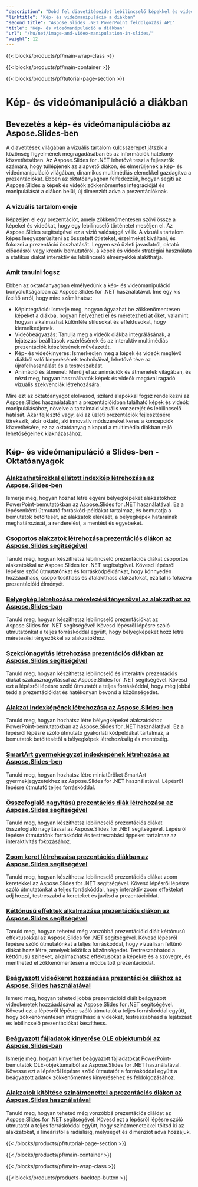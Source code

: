 ```yaml
---
"description": "Dobd fel diavetítéseidet lebilincselő képekkel és videókkal az Aspose.Slides for .NET segítségével. Tanuld meg lépésről lépésre, hogyan manipulálhatod a képeket és videókat a diákon belül a vizuálisan lebilincselő tartalom érdekében."
"linktitle": "Kép- és videómanipuláció a diákban"
"second_title": "Aspose.Slides .NET PowerPoint feldolgozási API"
"title": "Kép- és videómanipuláció a diákban"
"url": "/hu/net/image-and-video-manipulation-in-slides/"
"weight": 12
---
```


{{< blocks/products/pf/main-wrap-class >}}

{{< blocks/products/pf/main-container >}}

{{< blocks/products/pf/tutorial-page-section >}}

# Kép- és videómanipuláció a diákban


## Bevezetés a kép- és videómanipulációba az Aspose.Slides-ben

A diavetítések világában a vizuális tartalom kulcsszerepet játszik a közönség figyelmének megragadásában és az információk hatékony közvetítésében. Az Aspose.Slides for .NET lehetővé teszi a fejlesztők számára, hogy túllépjenek az alapvető diákon, és elmerüljenek a kép- és videómanipuláció világában, dinamikus multimédiás elemekkel gazdagítva a prezentációkat. Ebben az oktatóanyagban felfedezzük, hogyan segíti az Aspose.Slides a képek és videók zökkenőmentes integrációját és manipulálását a diákon belül, új dimenziót adva a prezentációknak.

### A vizuális tartalom ereje

Képzeljen el egy prezentációt, amely zökkenőmentesen szövi össze a képeket és videókat, hogy egy lebilincselő történetet meséljen el. Az Aspose.Slides segítségével ez a vízió valósággá válik. A vizuális tartalom képes leegyszerűsíteni az összetett ötleteket, érzelmeket kiváltani, és fokozni a prezentáció összhatását. Legyen szó üzleti javaslatról, oktató előadásról vagy kreatív bemutatóról, a képek és videók stratégiai használata a statikus diákat interaktív és lebilincselő élményekké alakíthatja.

### Amit tanulni fogsz

Ebben az oktatóanyagban elmélyedünk a kép- és videómanipuláció bonyolultságaiban az Aspose.Slides for .NET használatával. Íme egy kis ízelítő arról, hogy mire számíthatsz:

- Képintegráció: Ismerje meg, hogyan ágyazhat be zökkenőmentesen képeket a diákba, hogyan helyezheti el és méretezheti át őket, valamint hogyan alkalmazhat különféle stílusokat és effektusokat, hogy kiemelkedjenek.
- Videóbeágyazás: Tanulja meg a videók diákba integrálásának, a lejátszási beállítások vezérlésének és az interaktív multimédiás prezentációk készítésének művészetét.
- Kép- és videókinyerés: Ismerkedjen meg a képek és videók meglévő diákból való kinyerésének technikáival, lehetővé téve az újrafelhasználást és a testreszabást.
- Animáció és átmenet: Merülj el az animációk és átmenetek világában, és nézd meg, hogyan használhatók képek és videók magával ragadó vizuális szekvenciák létrehozására.

Mire ezt az oktatóanyagot elolvasod, szilárd alapokkal fogsz rendelkezni az Aspose.Slides használatában a prezentációidban található képek és videók manipulálásához, növelve a tartalmaid vizuális vonzerejét és lebilincselő hatását. Akár fejlesztő vagy, aki az üzleti prezentációk fejlesztésére törekszik, akár oktató, aki innovatív módszereket keres a koncepciók közvetítésére, ez az oktatóanyag a kapud a multimédia diákban rejlő lehetőségeinek kiaknázásához.


## Kép- és videómanipuláció a Slides-ben - Oktatóanyagok
### [Alakzathatárokkal ellátott indexkép létrehozása az Aspose.Slides-ben](./creating-thumbnail-bounds-shape/)
Ismerje meg, hogyan hozhat létre egyéni bélyegképeket alakzatokhoz PowerPoint-bemutatókban az Aspose.Slides for .NET használatával. Ez a lépésenkénti útmutató forráskód-példákat tartalmaz, és bemutatja a bemutatók betöltését, az alakzatok elérését, a bélyegképek határainak meghatározását, a renderelést, a mentést és egyebeket.
### [Csoportos alakzatok létrehozása prezentációs diákon az Aspose.Slides segítségével](./creating-group-shapes/)
Tanuld meg, hogyan készíthetsz lebilincselő prezentációs diákat csoportos alakzatokkal az Aspose.Slides for .NET segítségével. Kövesd lépésről lépésre szóló útmutatónkat és forráskódpéldánkat, hogy könnyedén hozzáadhass, csoportosíthass és átalakíthass alakzatokat, ezáltal is fokozva prezentációid élményét.
### [Bélyegkép létrehozása méretezési tényezővel az alakzathoz az Aspose.Slides-ban](./creating-thumbnail-scaling-factor-shape/)
Tanuld meg, hogyan készíthetsz lebilincselő prezentációkat az Aspose.Slides for .NET segítségével! Kövesd lépésről lépésre szóló útmutatónkat a teljes forráskóddal együtt, hogy bélyegképeket hozz létre méretezési tényezőkkel az alakzatokhoz.
### [Szekciónagyítás létrehozása prezentációs diákban az Aspose.Slides segítségével](./creating-section-zoom/)
Tanuld meg, hogyan készíthetsz lebilincselő és interaktív prezentációs diákat szakasznagyítással az Aspose.Slides for .NET segítségével. Kövesd ezt a lépésről lépésre szóló útmutatót a teljes forráskóddal, hogy még jobbá tedd a prezentációidat és hatékonyan bevond a közönségedet.
### [Alakzat indexképének létrehozása az Aspose.Slides-ben](./creating-thumbnail-shape/)
Tanuld meg, hogyan hozhatsz létre bélyegképeket alakzatokhoz PowerPoint-bemutatókban az Aspose.Slides for .NET használatával. Ez a lépésről lépésre szóló útmutató gyakorlati kódpéldákat tartalmaz, a bemutatók betöltésétől a bélyegképek létrehozásáig és mentéséig.
### [SmartArt gyermekjegyzet indexképének létrehozása az Aspose.Slides-ben](./creating-thumbnail-smartart-child-note/)
Tanuld meg, hogyan hozhatsz létre miniatűröket SmartArt gyermekjegyzetekhez az Aspose.Slides for .NET használatával. Lépésről lépésre útmutató teljes forráskóddal.
### [Összefoglaló nagyítású prezentációs diák létrehozása az Aspose.Slides segítségével](./creating-summary-zoom/)
Tanuld meg, hogyan készíthetsz lebilincselő prezentációs diákat összefoglaló nagyítással az Aspose.Slides for .NET segítségével. Lépésről lépésre útmutatónk forráskódot és testreszabási tippeket tartalmaz az interaktivitás fokozásához.
### [Zoom keret létrehozása prezentációs diákban az Aspose.Slides segítségével](./creating-zoom-frame/)
Tanuld meg, hogyan készíthetsz lebilincselő prezentációs diákat zoom keretekkel az Aspose.Slides for .NET segítségével. Kövesd lépésről lépésre szóló útmutatónkat a teljes forráskóddal, hogy interaktív zoom effekteket adj hozzá, testreszabd a kereteket és javítsd a prezentációidat.
### [Kéttónusú effektek alkalmazása prezentációs diákon az Aspose.Slides segítségével](./applying-duotone-effects/)
Tanuld meg, hogyan teheted még vonzóbbá prezentációid diáit kéttónusú effektusokkal az Aspose.Slides for .NET segítségével. Kövesd lépésről lépésre szóló útmutatónkat a teljes forráskóddal, hogy vizuálisan feltűnő diákat hozz létre, amelyek lekötik a közönségedet. Testreszabhatod a kéttónusú színeket, alkalmazhatsz effektusokat a képekre és a szövegre, és mentheted el zökkenőmentesen a módosított prezentációdat.
### [Beágyazott videókeret hozzáadása prezentációs diákhoz az Aspose.Slides használatával](./adding-embedded-video-frame/)
Ismerd meg, hogyan teheted jobbá prezentációid diáit beágyazott videokeretek hozzáadásával az Aspose.Slides for .NET segítségével. Kövesd ezt a lépésről lépésre szóló útmutatót a teljes forráskóddal együtt, hogy zökkenőmentesen integrálhasd a videókat, testreszabhasd a lejátszást és lebilincselő prezentációkat készíthess.
### [Beágyazott fájladatok kinyerése OLE objektumból az Aspose.Slides-ban](./extracting-embedded-file-data-ole-object/)
Ismerje meg, hogyan kinyerhet beágyazott fájladatokat PowerPoint-bemutatók OLE-objektumaiból az Aspose.Slides for .NET használatával. Kövesse ezt a lépésről lépésre szóló útmutatót a forráskóddal együtt a beágyazott adatok zökkenőmentes kinyeréséhez és feldolgozásához.
### [Alakzatok kitöltése színátmenettel a prezentációs diákon az Aspose.Slides használatával](./filling-shapes-gradient/)
Tanuld meg, hogyan teheted még vonzóbbá prezentációs diáidat az Aspose.Slides for .NET segítségével. Kövesd ezt a lépésről lépésre szóló útmutatót a teljes forráskóddal együtt, hogy színátmenetekkel töltsd ki az alakzatokat, a lineáristól a radiálisig, mélységet és dimenziót adva hozzájuk.

{{< /blocks/products/pf/tutorial-page-section >}}

{{< /blocks/products/pf/main-container >}}

{{< /blocks/products/pf/main-wrap-class >}}

{{< blocks/products/products-backtop-button >}}